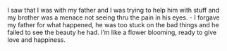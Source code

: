I saw that I was with my father and I was trying to help him with stuff and my brother was a menace not seeing thru the pain in his eyes. - I forgave my father for what happened, he was too stuck on the bad things and he failed to see the beauty he had. I’m like a flower blooming, ready to give love and happiness.